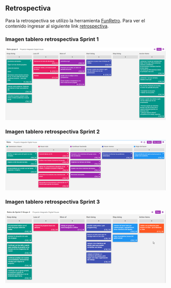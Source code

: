 ## Retrospectiva

Para la retrospectiva se utilizo la herramienta [FunRetro](https://funretro.io). Para ver el contenido ingresar al siguiente link [retrospectiva](https://funretro.io/publicboard/zsFx3lrmUKfh6RLmRHQxZ9ZeNAp1/982ec562-fdbc-435b-83f7-e2403cef8c3b).

### Imagen tablero retrospectiva Sprint 1

<img alt="Retrospectiva Sprint 1" src="./img/retro-sprint-1.png" width="900"/>

### Imagen tablero retrospectiva Sprint 2

<img alt="Retrospectiva Sprint 2" src="./img/retro-sprint-2.png" width="900"/>

### Imagen tablero retrospectiva Sprint 3

<img alt="Retrospectiva Sprint 3" src="./img/retro-sprint-3.png" width="900"/>